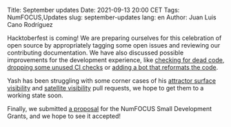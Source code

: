 Title: September updates
Date: 2021-09-13 20:00 CET
Tags: NumFOCUS,Updates
slug: september-updates
lang: en
Author: Juan Luis Cano Rodríguez

Hacktoberfest is coming! We are preparing ourselves for this celebration of open source
by appropriately tagging some open issues and reviewing our contributing documentation.
We have also discussed possible improvements for the development experience,
like [checking for dead code](https://github.com/poliastro/poliastro/issues/1312),
[dropping some unused CI checks](https://github.com/poliastro/poliastro/issues/1319)
or [adding a bot that reformats the code](https://github.com/poliastro/poliastro/issues/1319).

Yash has been struggling with some corner cases
of his [attractor surface visibility](https://github.com/poliastro/poliastro/pull/1298)
and [satellite visibility](https://github.com/poliastro/poliastro/pull/1299)
pull requests, we hope to get them to a working state soon.

Finally, we submitted [a proposal](https://github.com/poliastro/documents/blob/master/numfocus-sdg-2021-r3.md)
for the NumFOCUS Small Development Grants, and we hope to see it accepted!
